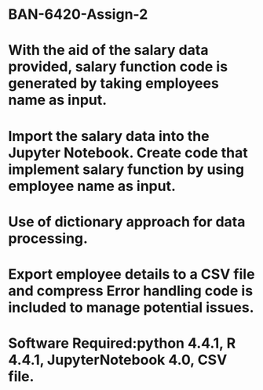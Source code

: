  # BAN-6420-Assign-2
 # With the aid of the salary data provided, salary function code is generated by taking employees name as input. 
 # Import the salary data into the Jupyter Notebook. Create code that implement salary function by using employee name as input. 
 # Use of dictionary approach for data processing. 
 # Export employee details to a CSV file and compress Error handling code is included to manage potential issues. 
 # Software Required:python 4.4.1, R 4.4.1, JupyterNotebook 4.0, CSV file.
